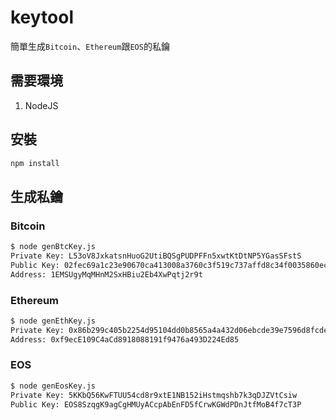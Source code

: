 # keytool

簡單生成`Bitcoin`、`Ethereum`跟`EOS`的私鑰

## 需要環境

1. NodeJS

## 安裝

```bash
npm install
```

## 生成私鑰

### Bitcoin

```bash
$ node genBtcKey.js
Private Key: L53oV8JxkatsnHuoG2UtiBQSgPUDPFFn5xwtKtDtNP5YGasSFstS
Public Key: 02fec69a1c23e90670ca413008a3760c3f519c737affd8c34f0035860ecf4ddb12
Address: 1EMSUgyMqMHnM2SxHBiu2Eb4XwPqtj2r9t
```

### Ethereum

```bash
$ node genEthKey.js
Private Key: 0x86b299c405b2254d95104dd0b8565a4a432d06ebcde39e7596d8fcded9a99913
Address: 0xf9ecE109C4aCd8918088191f9476a493D224Ed85
```

### EOS

```bash
$ node genEosKey.js
Private Key: 5KKbQ56KwFTUU54cd8r9xtE1NB152iHstmqshb7k3qDJZVtCsiw
Public Key: EOS8SzqgK9agCgHMUyACcpAbEnFD5fCrwKGWdPDnJtfMoB4f7cT3P
```
